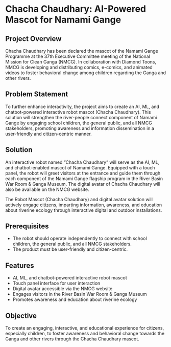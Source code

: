 # Chacha Chaudhary: AI-Powered Mascot for Namami Gange

## Project Overview
Chacha Chaudhary has been declared the mascot of the Namami Gange Programme at the 37th Executive Committee meeting of the National Mission for Clean Ganga (NMCG). In collaboration with Diamond Toons, NMCG is developing and distributing comics, e-comics, and animated videos to foster behavioral change among children regarding the Ganga and other rivers.

## Problem Statement
To further enhance interactivity, the project aims to create an AI, ML, and chatbot-powered interactive robot mascot (Chacha Chaudhary). This solution will strengthen the river-people connect component of Namami Gange by engaging school children, the general public, and all NMCG stakeholders, promoting awareness and information dissemination in a user-friendly and citizen-centric manner.

## Solution
An interactive robot named “Chacha Chaudhary” will serve as the AI, ML, and chatbot-enabled mascot of Namami Gange. Equipped with a touch panel, the robot will greet visitors at the entrance and guide them through each component of the Namami Gange flagship program in the River Basin War Room & Ganga Museum. The digital avatar of Chacha Chaudhary will also be available on the NMCG website.

The Robot Mascot (Chacha Chaudhary) and digital avatar solution will actively engage citizens, imparting information, awareness, and education about riverine ecology through interactive digital and outdoor installations.

## Prerequisites
- The robot should operate independently to connect with school children, the general public, and all NMCG stakeholders.
- The product must be user-friendly and citizen-centric.

## Features
- AI, ML, and chatbot-powered interactive robot mascot
- Touch panel interface for user interaction
- Digital avatar accessible via the NMCG website
- Engages visitors in the River Basin War Room & Ganga Museum
- Promotes awareness and education about riverine ecology

## Objective
To create an engaging, interactive, and educational experience for citizens, especially children, to foster awareness and behavioral change towards the Ganga and other rivers through the Chacha Chaudhary mascot.
